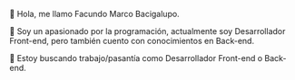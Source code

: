 👋 Hola, me llamo Facundo Marco Bacigalupo.

👀 Soy un apasionado por la programación, actualmente soy Desarrollador Front-end, pero también cuento con conocimientos en Back-end.

💼 Estoy buscando trabajo/pasantía como Desarrollador Front-end o Back-end.
